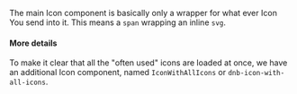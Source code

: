 The main Icon component is basically only a wrapper for what ever Icon You send into it. This means a `span` wrapping an inline `svg`.

#### More details

To make it clear that all the "often used" icons are loaded at once, we have an additional Icon component, named `IconWithAllIcons` or `dnb-icon-with-all-icons`.
